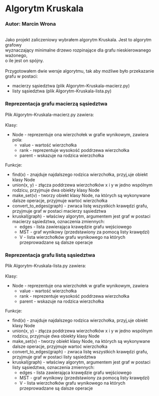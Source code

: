 # Algorytm Kruskala

### Autor: Marcin Wrona

\
Jako projekt zaliczeniowy wybrałem algorytm Kruskala. Jest to algorytm grafowy \
wyznaczający minimalne drzewo rozpinające dla grafu nieskierowanego ważonego, \
o ile jest on spójny. \
\
Przygotowałem dwie wersje algorytmu, tak aby możliwe było przekazanie grafu w postaci:
 - macierzy sąsiedztwa (plik Algorytm-Kruskala-macierz.py)
 - listy sąsiedztwa (plik Algorytm-Kruskala-lista.py)

### Reprezentacja grafu macierzą sąsiedztwa 
Plik Algorytm-Kruskala-macierz.py zawiera: \
\
Klasy: 
 - Node - reprezentuje ona wierzchołek w grafie wynikowym, zawiera pola:
   - value - wartość wierzchołka
   - rank - reprezentuje wysokość poddrzewa wierzchołka
   - parent - wskazuje na rodzica wierzchołka

Funkcje:
 - find(x) - znajduje najdalszego rodzica wierzchołka, przyj,uje obiekt klasy Node
 - union(x, y) - złącza poddrzewa wierzchołków x i y w jedno  wspólnym rodzicu, przyjmuje dwa obiekty klasy Node
 - make_set(v) - tworzy obiekt klasy Node, na których są wykonywane dalsze operacje, przyjmuje wartoć wierzchołka
 - convert_to_edges(graph) - zwraca listę wszystkich krawędzi grafu, przyjmuje graf w postaci macierzy sąsiedztwa
 - kruskal(graph) - właściwy algorytm, argumentem jest graf w postaci macierzy sąsiedztwa, oznaczenia zmiennych:
   - edges - lista zawierająca krawędzie grafu wejściowego
   - MST - graf wynikowy (przedstawiony za pomocą listy krawędzi)
   - V - lista wierzchołków grafu wynikowego na których przeprowadzane są dalsze operacje


### Reprezentacja grafu listą sąsiedztwa 
Plik Algorytm-Kruskala-lista.py zawiera: \
\
Klasy: 
 - Node - reprezentuje ona wierzchołek w grafie wynikowym, zawiera
   - value - wartość wierzchołka
   - rank - reprezentuje wysokość poddrzewa wierzchołka
   - parent - wskazuje na rodzica wierzchołka

Funkcje:
 - find(x) - znajduje najdalszego rodzica wierzchołka, przyj,uje obiekt klasy Node
 - union(x, y) - złącza poddrzewa wierzchołków x i y w jedno  wspólnym rodzicu, przyjmuje dwa obiekty klasy Node
 - make_set(v) - tworzy obiekt klasy Node, na których są wykonywane dalsze operacje, przyjmuje wartoć wierzchołka
 - convert_to_edges(graph) - zwraca listę wszystkich krawędzi grafu, przyjmuje graf w postaci listy sąsiedztwa
 - kruskal(graph) - właściwy algorytm, argumentem jest graf w postaci listy sąsiedztwa, oznaczenia zmiennych:
   - edges - lista zawierająca krawędzie grafu wejściowego
   - MST - graf wynikowy (przedstawiony za pomocą listy krawędzi)
   - V - lista wierzchołków grafu wynikowego na których przeprowadzane są dalsze operacje
